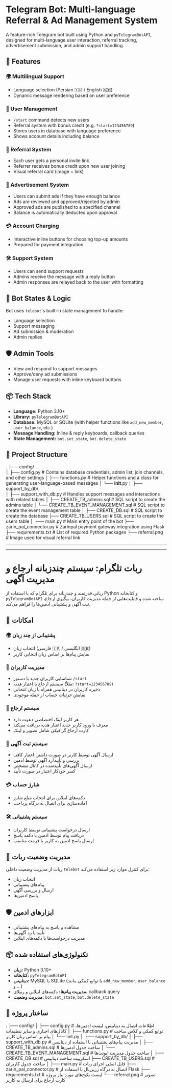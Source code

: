 # Telegram Bot: Multi-language Referral & Ad Management System

A feature-rich Telegram bot built using Python and `pyTelegramBotAPI`, designed for multi-language user interaction, referral tracking, advertisement submission, and admin support handling.

## 🚀 Features

### 🌍 Multilingual Support
- Language selection (Persian 🇮🇷 / English 🇬🇧)
- Dynamic message rendering based on user preference

### 👥 User Management
- `/start` command detects new users
- Referral system with bonus credit (e.g. `?start=123456789`)
- Stores users in database with language preference
- Shows account details including balance

### 🔗 Referral System
- Each user gets a personal invite link
- Referrer receives bonus credit upon new user joining
- Visual referral card (image + link)

### 📝 Advertisement System
- Users can submit ads if they have enough balance
- Ads are reviewed and approved/rejected by admin
- Approved ads are published to a specified channel
- Balance is automatically deducted upon approval

### 💳 Account Charging
- Interactive inline buttons for choosing top-up amounts
- Prepared for payment integration

### 🛠 Support System
- Users can send support requests
- Admins receive the message with a reply button
- Admin responses are relayed back to the user with formatting

## 🧠 Bot States & Logic

Bot uses `telebot`'s built-in state management to handle:
- Language selection
- Support messaging
- Ad submission & moderation
- Admin replies

## 🛡️ Admin Tools

- View and respond to support messages
- Approve/deny ad submissions
- Manage user requests with inline keyboard buttons

## 📦 Tech Stack

- **Language:** Python 3.10+
- **Library:** `pyTelegramBotAPI`
- **Database:** MySQL or SQLite (with helper functions like `add_new_member`, `user_balance`, etc.)
- **Message Handling:** Inline & reply keyboards, callback queries
- **State Management:** `bot.set_state`, `bot.delete_state`

## 📁 Project Structure
.
├── config/                        
│   ├── config.py                 # Contains database credentials, admin list, join channels, and other settings
│   ├── functions.py              # Helper functions and a class for generating user-language-based messages
│   └── __init__.py
│
├── support_by_db/                
│   ├── support_with_db.py        # Handles support messages and interactions with related tables
│   ├── CREATE_TB_admins.sql      # SQL script to create the admins table
│   └── CREATE_TB_EVENT_MANAGEMENT.sql # SQL script to create the event management table
│
├── CREATE_DB.sql                 # SQL script to create the database
├── CREATE_TB_USERS.sql           # SQL script to create the users table
│
├── main.py                       # Main entry point of the bot
├── zarin_pal_connector.py        # Zarinpal payment gateway integration using Flask
├── requirements.txt              # List of required Python packages
└── referral.png                  # Image used for visual referral link

---------
---------

# ربات تلگرام: سیستم چندزبانه ارجاع و مدیریت آگهی

رباتی قدرتمند و چندزبانه برای تلگرام که با استفاده از Python و کتابخانه `pyTelegramBotAPI` ساخته شده و قابلیت‌هایی از جمله مدیریت کاربران، پیگیری ارجاع، ثبت آگهی و پشتیبانی ادمین‌ها را فراهم می‌کند.

## 🚀 امکانات

### 🌍 پشتیبانی از چند زبان
- انتخاب زبان (فارسی 🇮🇷 / انگلیسی 🇬🇧)
- نمایش پیام‌ها بر اساس زبان انتخابی کاربر

### 👥 مدیریت کاربران
- شناسایی کاربران جدید با دستور `/start`
- سیستم ارجاع با اعتبار هدیه (مثلاً: `?start=123456789`)
- ذخیره کاربران در دیتابیس همراه با زبان انتخابی
- نمایش جزئیات حساب از جمله موجودی

### 🔗 سیستم ارجاع
- هر کاربر لینک اختصاصی دعوت دارد
- معرف با ورود کاربر جدید اعتبار هدیه دریافت می‌کند
- کارت ارجاع گرافیکی شامل تصویر و لینک

### 📝 سیستم ثبت آگهی
- ارسال آگهی توسط کاربر در صورت داشتن اعتبار کافی
- بررسی و تأیید/رد آگهی توسط ادمین
- ارسال آگهی‌های تأییدشده در کانال مشخص
- کسر خودکار اعتبار در صورت تأیید

### 💳 شارژ حساب
- دکمه‌های اینلاین برای انتخاب مبلغ شارژ
- آماده‌سازی برای اتصال به درگاه پرداخت

### 🛠 سیستم پشتیبانی
- ارسال درخواست پشتیبانی توسط کاربران
- دریافت پیام توسط ادمین با دکمه پاسخ
- ارسال پاسخ ادمین به کاربر با فرمت مناسب

## 🧠 مدیریت وضعیت ربات

ربات از مدیریت وضعیت داخلی `telebot` برای کنترل موارد زیر استفاده می‌کند:
- انتخاب زبان
- پیام‌های پشتیبانی
- ارسال و بررسی آگهی
- پاسخ ادمین‌ها

## 🛡️ ابزارهای ادمین

- مشاهده و پاسخ به پیام‌های پشتیبانی
- تأیید یا رد آگهی‌ها
- مدیریت درخواست‌ها با دکمه‌های اینلاین

## 📦 تکنولوژی‌های استفاده شده

- **زبان:** Python 3.10+
- **کتابخانه:** `pyTelegramBotAPI`
- **دیتابیس:** MySQL یا SQLite (با توابع کمکی مانند `add_new_member`, `user_balance` و ...)
- **مدیریت پیام‌ها:** دکمه‌های اینلاین و ریپلای، callback query
- **مدیریت وضعیت:** `bot.set_state`, `bot.delete_state`

## 📁 ساختار پروژه
.
├── config/
│ ├── config.py # اطلاعات اتصال به دیتابیس، لیست ادمین‌ها، کانال‌های اجباری و سایر تنظیمات
│ ├── functions.py # توابع کمکی و کلاس ساخت پیام بر اساس زبان کاربر
│ └── init.py
│
├── support_by_db/
│ ├── support_with_db.py # مدیریت پیام‌های پشتیبانی با استفاده از دیتابیس
│ ├── CREATE_TB_admins.sql # ساخت جدول ادمین‌ها
│ └── CREATE_TB_EVENT_MANAGEMENT.sql # ساخت جدول مدیریت ایونت‌ها
│
├── CREATE_DB.sql # اسکریپت ساخت دیتابیس
├── CREATE_TB_USERS.sql # ساخت جدول کاربران
│
├── main.py # فایل اصلی اجرای ربات
├── zarin_pal_connector.py # اتصال به درگاه زرین‌پال با استفاده از Flask
├── requirements.txt # لیست پکیج‌های مورد نیاز پروژه
└── referral.png # تصویر کارت ارجاع برای ارسال به کاربر
